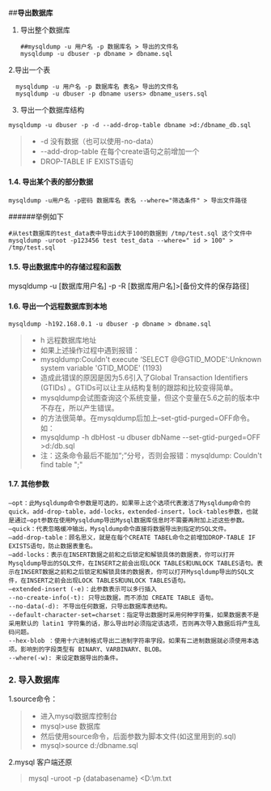 ##**导出数据库**


1. 导出整个数据库
    ```
    ##mysqldump -u 用户名 -p 数据库名 > 导出的文件名  
    mysqldump -u dbuser -p dbname > dbname.sql  
    ```
2.导出一个表
```
  mysqldump -u 用户名 -p 数据库名 表名> 导出的文件名
  mysqldump -u dbuser -p dbname users> dbname_users.sql
  ```
3. 导出一个数据库结构
```
mysqldump -u dbuser -p -d --add-drop-table dbname >d:/dbname_db.sql
```
> + -d 没有数据（也可以使用-no-data）
> + --add-drop-table 在每个create语句之前增加一个
> + DROP-TABLE IF EXISTS语句

#### 1.4. 导出某个表的部分数据
```
mysqldump -u用户名 -p密码 数据库名 表名 --where="筛选条件" > 导出文件路径
```
######举例如下

```
#从test数据库的test_data表中导出id大于100的数据到 /tmp/test.sql 这个文件中
mysqldump -uroot -p123456 test test_data --where=" id > 100" > /tmp/test.sql
```
#### 1.5. 导出数据库中的存储过程和函数

mysqldump -u [数据库用户名] -p -R [数据库用户名]>[备份文件的保存路径] 
#### 1.6. 导出一个远程数据库到本地
```
mysqldump -h192.168.0.1 -u dbuser -p dbname > dbname.sql
```
> + h 远程数据库地址
> + 如果上述操作过程中遇到报错：
> + mysqldump:Couldn't execute ‘SELECT @@GTID_MODE':Unknown system variable 'GTID_MODE' (1193)
> + 造成此错误的原因是因为5.6引入了Global Transaction Identifiers (GTIDs) 。GTIDs可以让主从结构复制的跟踪和比较变得简单。
> + mysqldump会试图查询这个系统变量，但这个变量在5.6之前的版本中不存在，所以产生错误。
> + 的方法很简单。在mysqldump后加上–set-gtid-purged=OFF命令。如：
> + mysqldump -h dbHost -u dbuser dbName --set-gtid-purged=OFF >d:/db.sql
> + 注：这条命令最后不能加“;”分号，否则会报错：mysqldump: Couldn't find table ";"

#### 1.7. 其他参数
```
–opt：此Mysqldump命令参数是可选的，如果带上这个选项代表激活了Mysqldump命令的quick，add-drop-table，add-locks，extended-insert，lock-tables参数，也就是通过–opt参数在使用Mysqldump导出Mysql数据库信息时不需要再附加上述这些参数。
–quick：代表忽略缓冲输出，Mysqldump命令直接将数据导出到指定的SQL文件。
–add-drop-table：顾名思义，就是在每个CREATE TABEL命令之前增加DROP-TABLE IF EXISTS语句，防止数据表重名。
–add-locks：表示在INSERT数据之前和之后锁定和解锁具体的数据表，你可以打开Mysqldump导出的SQL文件，在INSERT之前会出现LOCK TABLES和UNLOCK TABLES语句。表示在INSERT数据之前和之后锁定和解锁具体的数据表，你可以打开Mysqldump导出的SQL文件，在INSERT之前会出现LOCK TABLES和UNLOCK TABLES语句。
–extended-insert (-e)：此参数表示可以多行插入
--no-create-info(-t): 只导出数据，而不添加 CREATE TABLE 语句。
--no-data(-d): 不导出任何数据，只导出数据库表结构。
--default-character-set=charset：指定导出数据时采用何种字符集，如果数据表不是采用默认的 latin1 字符集的话，那么导出时必须指定该选项，否则再次导入数据后将产生乱码问题。
--hex-blob ：使用十六进制格式导出二进制字符串字段。如果有二进制数据就必须使用本选项。影响到的字段类型有 BINARY、VARBINARY、BLOB。
--where(-w): 来设定数据导出的条件。
```
### 2. 导入数据库
1.source命令：
> + 进入mysql数据库控制台  
> + mysql>use 数据库  
> + 然后使用source命令，后面参数为脚本文件(如这里用到的.sql)  
> + mysql>source d:/dbname.sql  

2.mysql 客户端还原
> mysql -uroot -p {databasename} <D:\m.txt